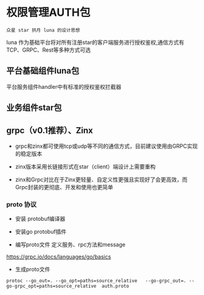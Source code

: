 # 权限管理AUTH包

`众星 star 拱月 luna 的设计思想`

luna 作为基础平台将对所有注册star的客户端服务进行授权鉴权,通信方式有TCP、GRPC、Rest等多种方式可选

## 平台基础组件luna包

平台服务组件handler中有标准的授权鉴权拦截器

## 业务组件star包

## grpc（v0.1推荐）、Zinx

* grpc和zinx都可使用tcp或udp等不同的通信方式，目前建议使用由GRPC实现的稳定版本

* zinx版本采用长链接形式在star（client）端设计上需要重构

* zinx和Grpc对比在于Zinx更轻量、自定义性更强且实现好了会更高效，而Grpc封装的更彻底、开发和使用也更简单

### proto 协议

* 安装 protobuf编译器

* 安装go protobuf插件

* 编写proto文件 定义服务、rpc方法和message

<https://grpc.io/docs/languages/go/basics>

* 生成proto文件

`protoc --go_out=. --go_opt=paths=source_relative   --go-grpc_out=. --go-grpc_opt=paths=source_relative  auth.proto`
